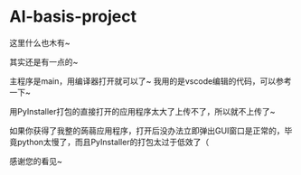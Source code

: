 # AI-basis-project
这里什么也木有~

其实还是有一点的~

主程序是main，用编译器打开就可以了~ 我用的是vscode编辑的代码，可以参考一下~

用PyInstaller打包的直接打开的应用程序太大了上传不了，所以就不上传了~

如果你获得了我整的蒟蒻应用程序，打开后没办法立即弹出GUI窗口是正常的，毕竟python太慢了，而且PyInstaller的打包太过于低效了（

感谢您的看见~
